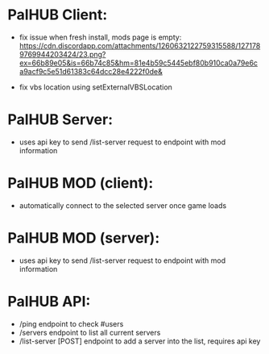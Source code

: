 
# PalHUB Client: 
- fix issue when fresh install, mods page is empty: 
https://cdn.discordapp.com/attachments/1260632122759315588/1271789769944203424/23.png?ex=66b89e05&is=66b74c85&hm=81e4b59c5445ebf80b910ca0a79e6ca9acf9c5e51d61383c64dcc28e4222f0de&

- fix vbs location using setExternalVBSLocation


# PalHUB Server: 
- uses api key to send /list-server request to endpoint with mod information

# PalHUB MOD (client): 
- automatically connect to the selected server once game loads

# PalHUB MOD (server): 
- uses api key to send /list-server request to endpoint with mod information

# PalHUB API:
- /ping endpoint to check #users
- /servers endpoint to list all current servers
- /list-server [POST] endpoint to add a server into the list, requires api key

